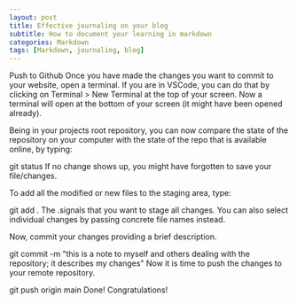 ```yaml
---
layout: post
title: Effective journaling on your blog
subtitle: How to document your learning in markdown
categories: Markdown
tags: [Markdown, journaling, blog]
---
```

Push to Github
Once you have made the changes you want to commit to your website, open a terminal. If you are in VSCode, you can do that by clicking on Terminal > New Terminal at the top of your screen. Now a terminal will open at the bottom of your screen (it might have been opened already).

Being in your projects root repository, you can now compare the state of the repository on your computer with the state of the repo that is available online, by typing:

git status
If no change shows up, you might have forgotten to save your file/changes.

To add all the modified or new files to the staging area, type:

git add .
The .signals that you want to stage all changes. You can also select individual changes by passing concrete file names instead.

Now, commit your changes providing a brief description.

git commit -m "this is a note to myself and others dealing with the repository; it describes my changes"
Now it is time to push the changes to your remote repository.

git push origin main
Done! Congratulations!